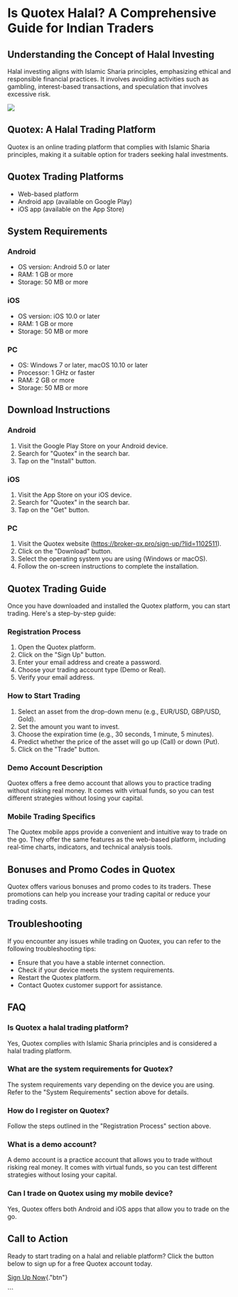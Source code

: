 # Is Quotex Halal? A Comprehensive Guide for Indian Traders

## Understanding the Concept of Halal Investing

Halal investing aligns with Islamic Sharia principles, emphasizing
ethical and responsible financial practices. It involves avoiding
activities such as gambling, interest-based transactions, and
speculation that involves excessive risk.

[![](https://static.quotex.io/files/4_en/300_250.jpg)](https://traff.sbs/brokerqxlid)

## Quotex: A Halal Trading Platform

Quotex is an online trading platform that complies with Islamic Sharia
principles, making it a suitable option for traders seeking halal
investments.

## Quotex Trading Platforms

-   Web-based platform
-   Android app (available on Google Play)
-   iOS app (available on the App Store)

## System Requirements

### Android

-   OS version: Android 5.0 or later
-   RAM: 1 GB or more
-   Storage: 50 MB or more

### iOS

-   OS version: iOS 10.0 or later
-   RAM: 1 GB or more
-   Storage: 50 MB or more

### PC

-   OS: Windows 7 or later, macOS 10.10 or later
-   Processor: 1 GHz or faster
-   RAM: 2 GB or more
-   Storage: 50 MB or more

## Download Instructions

### Android

1.  Visit the Google Play Store on your Android device.
2.  Search for "Quotex" in the search bar.
3.  Tap on the "Install" button.

### iOS

1.  Visit the App Store on your iOS device.
2.  Search for "Quotex" in the search bar.
3.  Tap on the "Get" button.

### PC

1.  Visit the Quotex website
    (https://broker-qx.pro/sign-up/?lid=1102511).
2.  Click on the "Download" button.
3.  Select the operating system you are using (Windows or macOS).
4.  Follow the on-screen instructions to complete the installation.

## Quotex Trading Guide

Once you have downloaded and installed the Quotex platform, you can
start trading. Here\'s a step-by-step guide:

### Registration Process

1.  Open the Quotex platform.
2.  Click on the "Sign Up" button.
3.  Enter your email address and create a password.
4.  Choose your trading account type (Demo or Real).
5.  Verify your email address.

### How to Start Trading

1.  Select an asset from the drop-down menu (e.g., EUR/USD, GBP/USD,
    Gold).
2.  Set the amount you want to invest.
3.  Choose the expiration time (e.g., 30 seconds, 1 minute, 5 minutes).
4.  Predict whether the price of the asset will go up (Call) or down
    (Put).
5.  Click on the "Trade" button.

### Demo Account Description

Quotex offers a free demo account that allows you to practice trading
without risking real money. It comes with virtual funds, so you can test
different strategies without losing your capital.

### Mobile Trading Specifics

The Quotex mobile apps provide a convenient and intuitive way to trade
on the go. They offer the same features as the web-based platform,
including real-time charts, indicators, and technical analysis tools.

## Bonuses and Promo Codes in Quotex

Quotex offers various bonuses and promo codes to its traders. These
promotions can help you increase your trading capital or reduce your
trading costs.

## Troubleshooting

If you encounter any issues while trading on Quotex, you can refer to
the following troubleshooting tips:

-   Ensure that you have a stable internet connection.
-   Check if your device meets the system requirements.
-   Restart the Quotex platform.
-   Contact Quotex customer support for assistance.

## FAQ

### Is Quotex a halal trading platform?

Yes, Quotex complies with Islamic Sharia principles and is considered a
halal trading platform.

### What are the system requirements for Quotex?

The system requirements vary depending on the device you are using.
Refer to the "System Requirements" section above for details.

### How do I register on Quotex?

Follow the steps outlined in the "Registration Process" section
above.

### What is a demo account?

A demo account is a practice account that allows you to trade without
risking real money. It comes with virtual funds, so you can test
different strategies without losing your capital.

### Can I trade on Quotex using my mobile device?

Yes, Quotex offers both Android and iOS apps that allow you to trade on
the go.

## Call to Action

Ready to start trading on a halal and reliable platform? Click the
button below to sign up for a free Quotex account today.

[Sign Up
Now](\%22https://broker-qx.pro/sign-up/?lid=1102511\%22){."btn"}

\`\`\`

